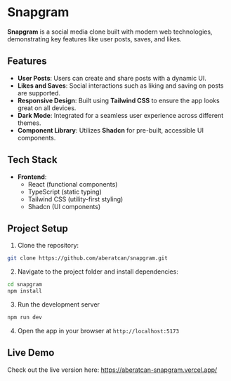 # Snapgram

**Snapgram** is a social media clone built with modern web technologies, demonstrating key features like user posts, saves, and likes.

## Features

- **User Posts**: Users can create and share posts with a dynamic UI.
- **Likes and Saves**: Social interactions such as liking and saving on posts are supported.
- **Responsive Design**: Built using **Tailwind CSS** to ensure the app looks great on all devices.
- **Dark Mode**: Integrated for a seamless user experience across different themes.
- **Component Library**: Utilizes **Shadcn** for pre-built, accessible UI components.

## Tech Stack

- **Frontend**: 
  - React (functional components)
  - TypeScript (static typing)
  - Tailwind CSS (utility-first styling)
  - Shadcn (UI components)

## Project Setup

1. Clone the repository:
```bash
git clone https://github.com/aberatcan/snapgram.git
```
2. Navigate to the project folder and install dependencies:
```bash
cd snapgram
npm install
```
3. Run the development server
```bash
npm run dev
```
4. Open the app in your browser at `http://localhost:5173`

## Live Demo
Check out the live version here: https://aberatcan-snapgram.vercel.app/
